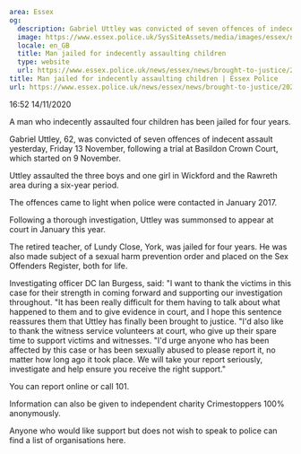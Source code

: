 ```yaml
area: Essex
og:
  description: Gabriel Uttley was convicted of seven offences of indecent assault involving four victims.
  image: https://www.essex.police.uk/SysSiteAssets/media/images/essex/news/library-images/600/brought-to-justice-scales-web-600.jpg?crop=(15,0,585,300)&amp;w=600&amp;h=300&amp;scale=both
  locale: en_GB
  title: Man jailed for indecently assaulting children
  type: website
  url: https://www.essex.police.uk/news/essex/news/brought-to-justice/2020/november/man-jailed-for-indecently-assaulting-children/
title: Man jailed for indecently assaulting children | Essex Police
url: https://www.essex.police.uk/news/essex/news/brought-to-justice/2020/november/man-jailed-for-indecently-assaulting-children/
```

16:52 14/11/2020

A man who indecently assaulted four children has been jailed for four years.

Gabriel Uttley, 62, was convicted of seven offences of indecent assault yesterday, Friday 13 November, following a trial at Basildon Crown Court, which started on 9 November.

Uttley assaulted the three boys and one girl in Wickford and the Rawreth area during a six-year period.

The offences came to light when police were contacted in January 2017.

Following a thorough investigation, Uttley was summonsed to appear at court in January this year.

The retired teacher, of Lundy Close, York, was jailed for four years. He was also made subject of a sexual harm prevention order and placed on the Sex Offenders Register, both for life.

Investigating officer DC Ian Burgess, said: "I want to thank the victims in this case for their strength in coming forward and supporting our investigation throughout.
"It has been really difficult for them having to talk about what happened to them and to give evidence in court, and I hope this sentence reassures them that Uttley has finally been brought to justice.
"I'd also like to thank the witness service volunteers at court, who give up their spare time to support victims and witnesses.
"I'd urge anyone who has been affected by this case or has been sexually abused to please report it, no matter how long ago it took place. We will take your report seriously, investigate and help ensure you receive the right support."

You can report online or call 101.

Information can also be given to independent charity Crimestoppers 100% anonymously.

Anyone who would like support but does not wish to speak to police can find a list of organisations here.
